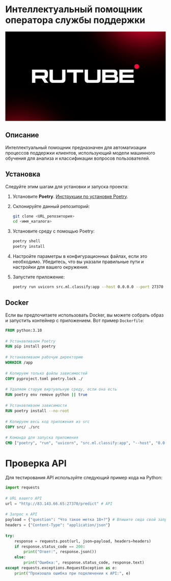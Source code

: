 # Интеллектуальный помощник оператора службы поддержки

<div align="center">
  <img src="extensions/views/rutube_logo.jpg" alt="Интеллектуальный помощник оператора службы поддержки (Решение от команды ГАИки)">
</div>

## Описание

Интеллектуальный помощник предназначен для автоматизации процессов поддержки клиентов, использующий модели машинного обучения для анализа и классификации вопросов пользователей. 

## Установка

Следуйте этим шагам для установки и запуска проекта:

1. Установите **Poetry**. [Инструкции по установке Poetry](https://python-poetry.org/docs/#installation).

2. Склонируйте данный репозиторий:

    ```bash
    git clone <URL_репозитория>
    cd <имя_каталога>
    ```

3. Установите среду с помощью Poetry:

    ```bash
    poetry shell
    poetry install
    ```

4. Настройте параметры в конфигурационных файлах, если это необходимо. Убедитесь, что вы указали правильные пути и настройки для вашего окружения.

5. Запустите приложение:

    ```bash
    poetry run uvicorn src.ml.classify:app --host 0.0.0.0 --port 27370
    ```

## Docker

Если вы предпочитаете использовать Docker, вы можете собрать образ и запустить контейнер с приложением. Вот пример `Dockerfile`:

```dockerfile
FROM python:3.10

# Устанавливаем Poetry
RUN pip install poetry

# Устанавливаем рабочую директорию
WORKDIR /app

# Копируем только файлы зависимостей
COPY pyproject.toml poetry.lock ./

# Удаляем старую виртуальную среду, если она есть
RUN poetry env remove python || true

# Устанавливаем зависимости
RUN poetry install --no-root

# Копируем весь код приложения из src
COPY src/ ./src

# Команда для запуска приложения
CMD ["poetry", "run", "uvicorn", "src.ml.classify:app", "--host", "0.0.0.0", "--port", "27370"]
```


# Проверка API

Для тестирования API используйте следующий пример кода на Python:

```python
import requests

# URL вашего API
url = "http://83.143.66.65:27370/predict" # API

# Запрос к API
payload = {"question": "Что такое метка 18+?"} # Впишите сюда свой запрос
headers = {"Content-Type": "application/json"}

try:
    response = requests.post(url, json=payload, headers=headers)
    if response.status_code == 200:
        print("Ответ:", response.json())
    else:
        print("Ошибка:", response.status_code, response.text)
except requests.exceptions.RequestException as e:
    print("Произошла ошибка при подключении к API:", e)
